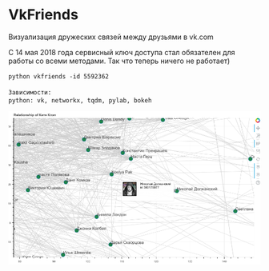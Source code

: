 # VkFriends
Визуализация дружеских связей между друзьями в vk.com

С 14 мая 2018 года сервисный ключ доступа стал обязателен для работы со всеми методами. Так что теперь ничего не работает)

    python vkfriends -id 5592362

    Зависимости:
    python: vk, networkx, tqdm, pylab, bokeh

![Alt text](examples/friends1.png?raw=true "Пример построенного графа")


